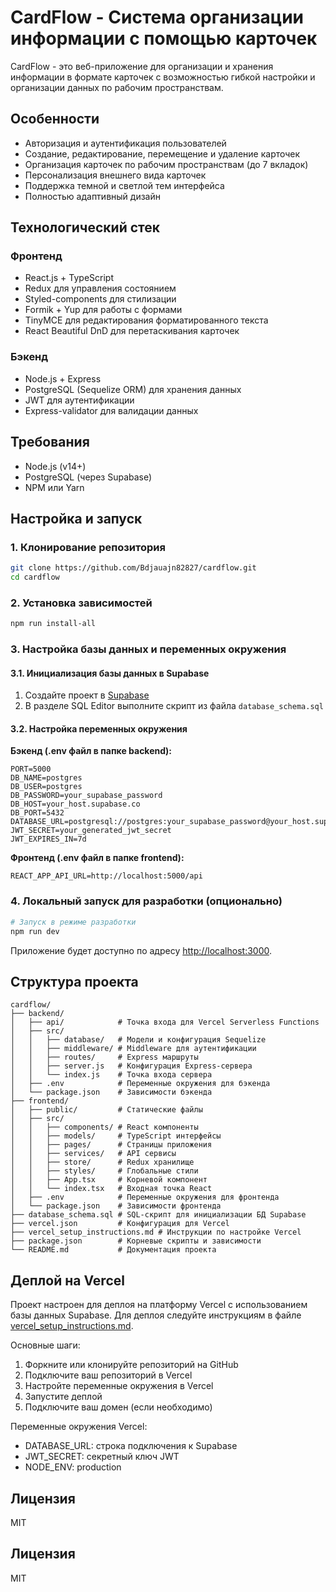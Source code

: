 # CardFlow - Система организации информации с помощью карточек

CardFlow - это веб-приложение для организации и хранения информации в формате карточек с возможностью гибкой настройки и организации данных по рабочим пространствам.

## Особенности

- Авторизация и аутентификация пользователей
- Создание, редактирование, перемещение и удаление карточек
- Организация карточек по рабочим пространствам (до 7 вкладок)
- Персонализация внешнего вида карточек
- Поддержка темной и светлой тем интерфейса
- Полностью адаптивный дизайн

## Технологический стек

### Фронтенд
- React.js + TypeScript
- Redux для управления состоянием
- Styled-components для стилизации
- Formik + Yup для работы с формами
- TinyMCE для редактирования форматированного текста
- React Beautiful DnD для перетаскивания карточек

### Бэкенд
- Node.js + Express
- PostgreSQL (Sequelize ORM) для хранения данных
- JWT для аутентификации
- Express-validator для валидации данных

## Требования

- Node.js (v14+)
- PostgreSQL (через Supabase)
- NPM или Yarn

## Настройка и запуск

### 1. Клонирование репозитория

```bash
git clone https://github.com/Bdjauajn82827/cardflow.git
cd cardflow
```

### 2. Установка зависимостей

```bash
npm run install-all
```

### 3. Настройка базы данных и переменных окружения

#### 3.1. Инициализация базы данных в Supabase

1. Создайте проект в [Supabase](https://supabase.com/)
2. В разделе SQL Editor выполните скрипт из файла `database_schema.sql`

#### 3.2. Настройка переменных окружения

**Бэкенд (.env файл в папке backend):**
```
PORT=5000
DB_NAME=postgres
DB_USER=postgres
DB_PASSWORD=your_supabase_password
DB_HOST=your_host.supabase.co
DB_PORT=5432
DATABASE_URL=postgresql://postgres:your_supabase_password@your_host.supabase.co:5432/postgres
JWT_SECRET=your_generated_jwt_secret
JWT_EXPIRES_IN=7d
```

**Фронтенд (.env файл в папке frontend):**
```
REACT_APP_API_URL=http://localhost:5000/api
```

### 4. Локальный запуск для разработки (опционально)

```bash
# Запуск в режиме разработки
npm run dev
```

Приложение будет доступно по адресу [http://localhost:3000](http://localhost:3000).

## Структура проекта

```
cardflow/
├── backend/
│   ├── api/            # Точка входа для Vercel Serverless Functions
│   ├── src/
│   │   ├── database/   # Модели и конфигурация Sequelize
│   │   ├── middleware/ # Middleware для аутентификации
│   │   ├── routes/     # Express маршруты
│   │   ├── server.js   # Конфигурация Express-сервера
│   │   └── index.js    # Точка входа сервера
│   ├── .env            # Переменные окружения для бэкенда
│   └── package.json    # Зависимости бэкенда
├── frontend/
│   ├── public/         # Статические файлы
│   ├── src/
│   │   ├── components/ # React компоненты
│   │   ├── models/     # TypeScript интерфейсы
│   │   ├── pages/      # Страницы приложения
│   │   ├── services/   # API сервисы
│   │   ├── store/      # Redux хранилище
│   │   ├── styles/     # Глобальные стили
│   │   ├── App.tsx     # Корневой компонент
│   │   └── index.tsx   # Входная точка React
│   ├── .env            # Переменные окружения для фронтенда
│   └── package.json    # Зависимости фронтенда
├── database_schema.sql # SQL-скрипт для инициализации БД Supabase
├── vercel.json         # Конфигурация для Vercel
├── vercel_setup_instructions.md # Инструкции по настройке Vercel
├── package.json        # Корневые скрипты и зависимости
└── README.md           # Документация проекта
```

## Деплой на Vercel

Проект настроен для деплоя на платформу Vercel с использованием базы данных Supabase. Для деплоя следуйте инструкциям в файле [vercel_setup_instructions.md](/vercel_setup_instructions.md).

Основные шаги:

1. Форкните или клонируйте репозиторий на GitHub
2. Подключите ваш репозиторий в Vercel
3. Настройте переменные окружения в Vercel
4. Запустите деплой
5. Подключите ваш домен (если необходимо)

Переменные окружения Vercel:
- DATABASE_URL: строка подключения к Supabase
- JWT_SECRET: секретный ключ JWT
- NODE_ENV: production

## Лицензия

MIT

## Лицензия

MIT
